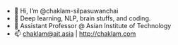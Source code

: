 - 👋 Hi, I’m @chaklam-silpasuwanchai
- 👀 Deep learning, NLP, brain stuffs, and coding.
- 🌱 Assistant Professor @ Asian Institute of Technology
- 📫 chaklam@ait.asia | http://chaklam.com

<!---
chaklam-silpasuwanchai/chaklam-silpasuwanchai is a ✨ special ✨ repository because its `README.md` (this file) appears on your GitHub profile.
You can click the Preview link to take a look at your changes.
--->
